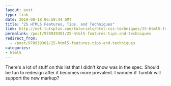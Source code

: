 ```yaml
---
layout: post
type: link
date: 2010-08-18 06:59:44 GMT
title: "25 HTML5 Features, Tips, and Techniques"
link: http://net.tutsplus.com/tutorials/html-css-techniques/25-html5-features-tips-and-techniques-you-must-know/
permalink: /post/970939301/25-html5-features-tips-and-techniques
redirect_from: 
  - /post/970939301/25-html5-features-tips-and-techniques
categories:
- html5
---
```

There's a lot of stuff on this list that I didn't know was in the spec. Should be fun to redesign after it becomes more prevalent. I wonder if Tumblr will support the new markup?
